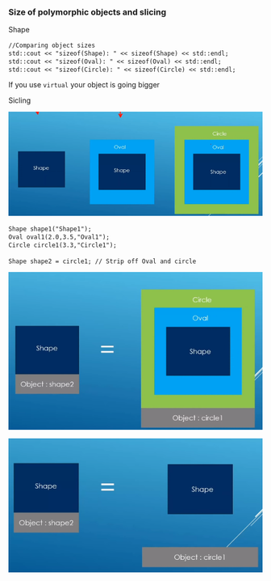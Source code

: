 ### Size of polymorphic objects and slicing

Shape

	//Comparing object sizes
	std::cout << "sizeof(Shape): " << sizeof(Shape) << std::endl;
	std::cout << "sizeof(Oval): " << sizeof(Oval) << std::endl;
	std::cout << "sizeof(Circle): " << sizeof(Circle) << std::endl;

If you use `virtual` your object is going bigger

Sicling

![cap](./cap.png)

	Shape shape1("Shape1");
	Oval oval1(2.0,3.5,"Oval1");
	Circle circle1(3.3,"Circle1");

	Shape shape2 = circle1; // Strip off Oval and circle

![cap2](./cap2.png)

![cap3](./cap3.png)